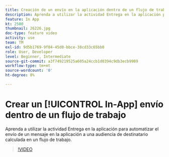 ```yaml
---
title: Creación de un envío en la aplicación dentro de un flujo de trabajo
description: Aprenda a utilizar la actividad Entrega en la aplicación para automatizar el envío de un mensaje en la aplicación a una audiencia de destinatario calculada en un flujo de trabajo.
feature: In App
kt: 2500
thumbnail: 26226.jpg
doc-type: feature video
activity: use
team: TM
exl-id: 9d5b1769-9f04-45d0-bbce-38cd33c65bb0
role: User, Developer
level: Beginner, Intermediate
source-git-commit: a3f749219525a605a24ccb1d0394c9db3ecb9989
workflow-type: tm+mt
source-wordcount: '0'
ht-degree: 0%

---
```


# Crear un [!UICONTROL In-App] envío dentro de un flujo de trabajo

Aprenda a utilizar la actividad Entrega en la aplicación para automatizar el envío de un mensaje en la aplicación a una audiencia de destinatario calculada en un flujo de trabajo.

>[!VIDEO](https://video.tv.adobe.com/v/26226?quality=12&learn=on)
